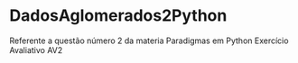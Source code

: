 # DadosAglomerados2Python
Referente a questão número 2 da materia Paradigmas em Python Exercício Avaliativo AV2
